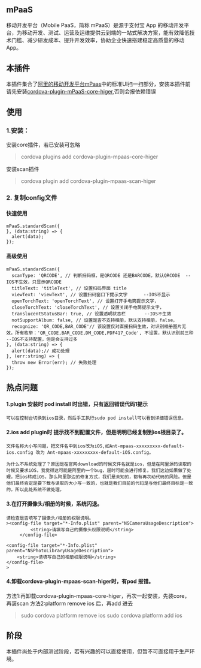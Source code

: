 ## mPaaS 

移动开发平台（Mobile PaaS，简称 mPaaS）是源于支付宝 App 的移动开发平台，为移动开发、测试、运营及运维提供云到端的一站式解决方案，能有效降低技术门槛、减少研发成本、提升开发效率，协助企业快速搭建稳定高质量的移动 App。

## 本插件
本插件集合了[阿里的移动开发平台mPaas](https://help.aliyun.com/document_detail/49549.html)中的标准UI扫一扫部分，安装本插件前请先安装[cordova-plugin-mPaaS-core-higer](https://github.com/ty793941/cordova-plugin-mPaaS-core-higer),否则会报依赖错误


## 使用

### 1.安装：
安装core插件，若已安装可忽略
> cordova plugins add cordova-plugin-mpaas-core-higer

安装scan插件 
> cordova plugin add cordova-plugin-mpaas-scan-higer

### 2. 复制config文件

#### 快速使用
>
    mPaaS.standardScan({
    }, (data:string) => {
      alert(data);
    });
>

#### 高级使用
>
    mPaaS.standardScan({
      scanType: 'QRCODE', // 判断扫码框，是QRCODE 还是BARCODE，默认QRCODE  --IOS不生效，只显示QRCODE
      titleText: 'titleText', // 设置扫码界面 title
      viewText: 'viewText', // 设置扫码窗口下提示文字      --IOS不显示
      openTorchText: 'openTorchText', // 设置打开手电筒提示文字，
      closeTorchText: 'closeTorchText', // 设置关闭手电筒提示文字，
      translucentStatusBar: true, // 设置透明状态栏       --IOS不生效
      notSupportAlbum: false, // 设置是否不支持相册，默认支持相册，false，
      recognize: 'QR_CODE,BAR_CODE'// 该设置仅对直接扫码生效，对识别相册图片无效。所有枚举：'QR_CODE,BAR_CODE,DM_CODE,PDF417_Code', 不设置，默认识别前三种     --IOS不支持配置，但是会支持过多
    }, (data:string) => {
      alert(data);// 成功处理
    }, (err:string) => {
      throw new Error(err); // 失败处理
    });
>

## 热点问题
#### 1.plugin 安装时 pod install 时出错，只有返回错误代码1提示
    可以在控制台切换到ios目录，然后手工执行sudo pod install可以看到详细错误信息。

#### 2.ios add plugin时 提示找不到配置文件，但是明明已经复制到ios根目录了。
    文件名称大小写问题，把文件名中到ios改为iOS,如Ant-mpaas-xxxxxxxxx-default-ios.config 改为 Ant-mpaas-xxxxxxxxx-default-iOS.config。
    
    为什么不系统处理了？原因是在官网download的时候文件名就是ios，但是在阿里源码读取的时候又要求iOS，我觉得这可能是阿里的一个bug，届时可能会进行修复。我们这边如果做了处理，把ios转成iOS，那么阿里那边的修复方式，我们是未知的，都有再次动代码的风险。但是他们最终肯定是要下载与读取的大小写一致的，也就是我们目前的代码是与他们最终目标是一致的，所以此处系统不做处理。

#### 3.在打开摄像头/相册的时候，系统闪退。
    请检查是否填写了摄像头/相册的权限说明。  
    ><config-file target="*-Info.plist" parent="NSCameraUsageDescription">
             <string>请填写自己的摄像头权限说明</string>
         </config-file>

    <config-file target="*-Info.plist" parent="NSPhotoLibraryUsageDescription">
        <string>请填写自己的相册权限说明</string>
    </config-file>
    >
#### 4.卸载cordova-plugin-mpaas-scan-higer时，有pod 报错。
  方法1:再卸载cordova-plugin-mpaas-core-higer，再次一起安装，先装core，再装scan
  方法2:platform remove ios 后，再add 进去
  >sudo cordova platform remove ios
  >sudo cordova platform add ios

## 阶段
本插件尚处于内部测试阶段，若有兴趣的可以直接使用，但暂不可直接用于生产环境。



